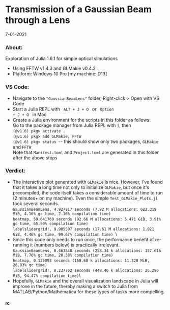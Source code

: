 # Transmission of a Gaussian Beam through a Lens
7-01-2021
### About:
Exploration of Julia 1.6.1 for simple optical simulations
- Using FFTW v1.4.3 and GLMakie v0.4.2
- Platform: Windows 10 Pro [my machine: D13]

### VS Code:
- Navigate to the <code>"GaussianBeamLens"</code> folder, Right-click > Open with VS Code
- Start a Julia REPL with <code> ALT + J + O </code> or <code> Option + J + O </code> in Mac
- Create a Julia environment for the scripts in this folder as follows:\
  Go to the package manager from Julia REPL with <code>]</code>, then \
    <code>(@v1.6) pkg> activate .</code> \
    <code>(@v1.6) pkg> add GLMakie, FFTW </code>\
    <code>(@v1.6) pkg> status </code>-- this should show only two packages, <code>GLMakie </code> and <code>FFTW</code>\
  Note that <code>Manifest.toml</code> and <code>Project.toml</code> are generated in this folder after the above steps

### Verdict:
  - The interactive plot generated with <code>GLMakie</code> is nice. However, I've found that it takes a long time not only to initialize <code>GLMakie</code>, but once 
  it's precompiled, the code itself takes a considerable amount of time to run (2 minutes+ on my machine). Even the simple <code>Test_GLMakie_Plots.jl</code> took several seconds. \
  <code>GaussianBeamLens,  4.927917 seconds (7.82 M allocations: 622.319 MiB, 4.16% gc time, 2.16% compilation time) </code>\
  <code>heatmap,  59.041769 seconds (92.66 M allocations: 5.471 GiB, 3.91% gc time, 65.50% compilation time) </code>\
  <code>labelslidergrid!,  9.985507 seconds (17.61 M allocations: 1.021 GiB, 4.46% gc time, 99.67% compilation time) </code>\
  - Since this code only needs to run once, the performance benefit of re-running it (numbers below) is practically irrelevant.\
  <code>GaussianBeamLens,  0.463848 seconds (258.34 k allocations: 157.616 MiB, 7.76% gc time, 28.38% compilation time)</code>\
  <code>heatmap,  0.125093 seconds (158.68 k allocations: 11.320 MiB, 26.83% gc time)</code>\
  <code>labelslidergrid!,  0.237762 seconds (448.46 k allocations: 26.290 MiB, 94.47% compilation time)</code></code>\
  - Hopefully, <code>GLMakie</code> and the overall visualization landscape in Julia will improve in the future, thereby making a switch to Julia from MATLAB/Python/Mathematica for these types of tasks more compelling. 
#### rc
